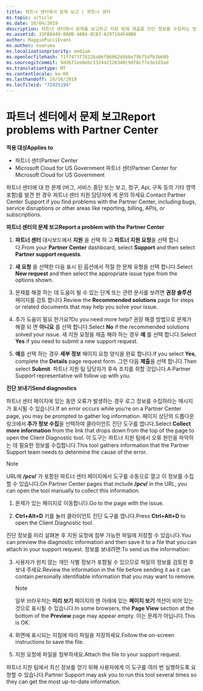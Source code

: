```yaml
---
title: 파트너 센터에서 문제 보고 | 파트너 센터
ms.topic: article
ms.date: 10/04/2019
description: 파트너 센터에서 문제를 보고하고 지원 팀에 제출할 진단 정보를 수집하는 방법
ms.assetid: 33FB8449-0A8B-48B4-8CB3-A297104F40B0
author: MaggiePucciEvans
ms.author: evansma
ms.localizationpriority: medium
ms.openlocfilehash: f1f7473f78226a06f06862d466e79b75dfb3b609
ms.sourcegitcommit: 9dd6f1ee0ebc132442126340c9df8cf7e3e1d3ad
ms.translationtype: MT
ms.contentlocale: ko-KR
ms.lasthandoff: 10/16/2019
ms.locfileid: "72425194"
---
```

# <a name="report-problems-with-partner-center"></a><span data-ttu-id="520ee-103">파트너 센터에서 문제 보고</span><span class="sxs-lookup"><span data-stu-id="520ee-103">Report problems with Partner Center</span></span>

<span data-ttu-id="520ee-104">**적용 대상**</span><span class="sxs-lookup"><span data-stu-id="520ee-104">**Applies to**</span></span>

- <span data-ttu-id="520ee-105">파트너 센터</span><span class="sxs-lookup"><span data-stu-id="520ee-105">Partner Center</span></span>
- <span data-ttu-id="520ee-106">Microsoft Cloud for US Government 파트너 센터</span><span class="sxs-lookup"><span data-stu-id="520ee-106">Partner Center for Microsoft Cloud for US Government</span></span>


<span data-ttu-id="520ee-107">파트너 센터에 대 한 문제 (버그, 서비스 중단 또는 보고, 청구, Api, 구독 등의 기타 영역 포함)를 발견 한 경우 파트너 센터 지원 담당자에 게 문의 하세요.</span><span class="sxs-lookup"><span data-stu-id="520ee-107">Contact Partner Center Support if you find problems with the Partner Center, including bugs, service disruptions or other areas like reporting, billing, APIs, or subscriptions.</span></span>


<span data-ttu-id="520ee-108">**파트너 센터의 문제 보고**</span><span class="sxs-lookup"><span data-stu-id="520ee-108">**Report a problem with the Partner Center**</span></span>

1. <span data-ttu-id="520ee-109">**파트너 센터** 대시보드에서 **지원** 을 선택 하 고 **파트너 지원 요청**을 선택 합니다.</span><span class="sxs-lookup"><span data-stu-id="520ee-109">From your **Partner Center** dashboard, select **Support** and then select **Partner support requests**.</span></span>

2. <span data-ttu-id="520ee-110">**새 요청** 을 선택한 다음 표시 된 옵션에서 적절 한 문제 유형을 선택 합니다.</span><span class="sxs-lookup"><span data-stu-id="520ee-110">Select **New request** and then select the appropriate issue type from the options shown.</span></span>

3. <span data-ttu-id="520ee-111">문제를 해결 하는 데 도움이 될 수 있는 단계 또는 관련 문서를 보려면 **권장 솔루션** 페이지를 검토 합니다.</span><span class="sxs-lookup"><span data-stu-id="520ee-111">Review the **Recommended solutions** page for steps or related documents that may help you solve your issue.</span></span>

4. <span data-ttu-id="520ee-112">추가 도움이 필요 한가요?</span><span class="sxs-lookup"><span data-stu-id="520ee-112">Do you need more help?</span></span> <span data-ttu-id="520ee-113">권장 해결 방법으로 문제가 해결 되 면 **아니요** 를 선택 합니다.</span><span class="sxs-lookup"><span data-stu-id="520ee-113">Select **No** if the recommended solutions solved your issue.</span></span> <span data-ttu-id="520ee-114">새 지원 요청을 제출 해야 하는 경우 **예** 를 선택 합니다.</span><span class="sxs-lookup"><span data-stu-id="520ee-114">Select **Yes** if you need to submit a new support request.</span></span>

5. <span data-ttu-id="520ee-115">**예**를 선택 하는 경우 **세부 정보** 페이지 요청 양식을 완료 합니다.</span><span class="sxs-lookup"><span data-stu-id="520ee-115">If you select **Yes**, complete the **Details** page request form.</span></span> <span data-ttu-id="520ee-116">그런 다음 **제출**을 선택 합니다.</span><span class="sxs-lookup"><span data-stu-id="520ee-116">Then select **Submit**.</span></span> <span data-ttu-id="520ee-117">파트너 지원 팀 담당자가 후속 조치를 취할 것입니다.</span><span class="sxs-lookup"><span data-stu-id="520ee-117">A Partner Support representative will follow up with you.</span></span>

<span data-ttu-id="520ee-118">**진단 보내기**</span><span class="sxs-lookup"><span data-stu-id="520ee-118">**Send diagnostics**</span></span>

<span data-ttu-id="520ee-119">파트너 센터 페이지에 있는 동안 오류가 발생하는 경우 로그 정보를 수집하라는 메시지가 표시될 수 있습니다.</span><span class="sxs-lookup"><span data-stu-id="520ee-119">If an error occurs while you’re on a Partner Center page, you may be prompted to gather log information.</span></span> <span data-ttu-id="520ee-120">페이지 상단의 드롭다운 링크에서 **추가 정보 수집**을 선택하여 클라이언트 진단 도구를 엽니다.</span><span class="sxs-lookup"><span data-stu-id="520ee-120">Select **Collect more information** from the link that drops down from the top of the page to open the Client Diagnostic tool.</span></span> <span data-ttu-id="520ee-121">이 도구는 파트너 지원 팀에서 오류 원인을 파악하는 데 필요한 정보를 수집합니다.</span><span class="sxs-lookup"><span data-stu-id="520ee-121">This tool gathers information that the Partner Support team needs to determine the cause of the error.</span></span> 

>[!NOTE]
><span data-ttu-id="520ee-122">URL에 **/pcv/** 가 포함된 파트너 센터 페이지에서 도구를 수동으로 열고 이 정보를 수집할 수 있습니다.</span><span class="sxs-lookup"><span data-stu-id="520ee-122">On Partner Center pages that include **/pcv/** in the URL, you can open the tool manually to collect this information.</span></span>

1. <span data-ttu-id="520ee-123">문제가 있는 페이지로 이동합니다.</span><span class="sxs-lookup"><span data-stu-id="520ee-123">Go to the page with the issue.</span></span>

2. <span data-ttu-id="520ee-124">**Ctrl+Alt+D** 키를 눌러 클라이언트 진단 도구를 엽니다.</span><span class="sxs-lookup"><span data-stu-id="520ee-124">Press **Ctrl+Alt+D** to open the Client Diagnostic tool.</span></span>

<span data-ttu-id="520ee-125">진단 정보를 미리 살펴본 후 지원 요청에 첨부 가능한 파일에 저장할 수 있습니다.</span><span class="sxs-lookup"><span data-stu-id="520ee-125">You can preview the diagnostic information and then save it to a file that you can attach in your support request.</span></span> <span data-ttu-id="520ee-126">정보를 보내려면:</span><span class="sxs-lookup"><span data-stu-id="520ee-126">To send us the information:</span></span>

3. <span data-ttu-id="520ee-127">사용자가 원치 않는 개인 식별 정보가 포함될 수 있으므로 파일의 정보를 검토한 후 보내 주세요.</span><span class="sxs-lookup"><span data-stu-id="520ee-127">Review the information in the file before sending it as it can contain personally identifiable information that you may want to remove.</span></span> 

    >[!NOTE]
    ><span data-ttu-id="520ee-128">일부 브라우저는 **미리 보기** 페이지의 맨 아래에 있는 **페이지 보기** 섹션이 비어 있는 것으로 표시될 수 있습니다.</span><span class="sxs-lookup"><span data-stu-id="520ee-128">In some browsers, the **Page View** section at the bottom of the **Preview** page may appear empty.</span></span> <span data-ttu-id="520ee-129">이는 문제가 아닙니다.</span><span class="sxs-lookup"><span data-stu-id="520ee-129">This is OK.</span></span>

4. <span data-ttu-id="520ee-130">화면에 표시되는 지침에 따라 파일을 저장하세요.</span><span class="sxs-lookup"><span data-stu-id="520ee-130">Follow the on-screen instructions to save the file.</span></span>

5. <span data-ttu-id="520ee-131">지원 요청에 파일을 첨부하세요.</span><span class="sxs-lookup"><span data-stu-id="520ee-131">Attach the file to your support request.</span></span>

<span data-ttu-id="520ee-132">파트너 지원 팀에서 최신 정보를 얻기 위해 사용자에게 이 도구를 여러 번 실행하도록 요청할 수 있습니다.</span><span class="sxs-lookup"><span data-stu-id="520ee-132">Partner Support may ask you to run this tool several times so they can get the most up-to-date information.</span></span>

